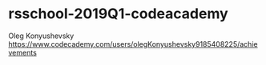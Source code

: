 # rsschool-2019Q1-codeacademy
Oleg Konyushevsky
https://www.codecademy.com/users/olegKonyushevsky9185408225/achievements
